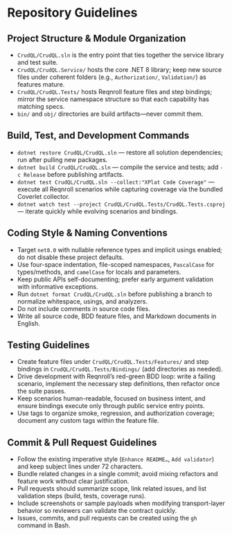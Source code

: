 # Repository Guidelines

## Project Structure & Module Organization
- `CrudQL/CrudQL.sln` is the entry point that ties together the service library and test suite.
- `CrudQL/CrudQL.Service/` hosts the core .NET 8 library; keep new source files under coherent folders (e.g., `Authorization/`, `Validation/`) as features mature.
- `CrudQL/CrudQL.Tests/` hosts Reqnroll feature files and step bindings; mirror the service namespace structure so that each capability has matching specs.
- `bin/` and `obj/` directories are build artifacts—never commit them.

## Build, Test, and Development Commands
- `dotnet restore CrudQL/CrudQL.sln` — restore all solution dependencies; run after pulling new packages.
- `dotnet build CrudQL/CrudQL.sln` — compile the service and tests; add `-c Release` before publishing artifacts.
- `dotnet test CrudQL/CrudQL.sln --collect:"XPlat Code Coverage"` — execute all Reqnroll scenarios while capturing coverage via the bundled Coverlet collector.
- `dotnet watch test --project CrudQL/CrudQL.Tests/CrudQL.Tests.csproj` — iterate quickly while evolving scenarios and bindings.

## Coding Style & Naming Conventions
- Target `net8.0` with nullable reference types and implicit usings enabled; do not disable these project defaults.
- Use four-space indentation, file-scoped namespaces, `PascalCase` for types/methods, and `camelCase` for locals and parameters.
- Keep public APIs self-documenting; prefer early argument validation with informative exceptions.
- Run `dotnet format CrudQL/CrudQL.sln` before publishing a branch to normalize whitespace, usings, and analyzers.
- Do not include comments in source code files.
- Write all source code, BDD feature files, and Markdown documents in English.

## Testing Guidelines
- Create feature files under `CrudQL/CrudQL.Tests/Features/` and step bindings in `CrudQL/CrudQL.Tests/Bindings/` (add directories as needed).
- Drive development with Reqnroll’s red-green BDD loop: write a failing scenario, implement the necessary step definitions, then refactor once the suite passes.
- Keep scenarios human-readable, focused on business intent, and ensure bindings execute only through public service entry points.
- Use tags to organize smoke, regression, and authorization coverage; document any custom tags within the feature file.

## Commit & Pull Request Guidelines
- Follow the existing imperative style (`Enhance README…`, `Add validator`) and keep subject lines under 72 characters.
- Bundle related changes in a single commit; avoid mixing refactors and feature work without clear justification.
- Pull requests should summarize scope, link related issues, and list validation steps (build, tests, coverage runs).
- Include screenshots or sample payloads when modifying transport-layer behavior so reviewers can validate the contract quickly.
- Issues, commits, and pull requests can be created using the `gh` command in Bash.
